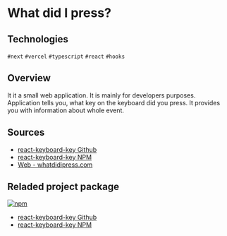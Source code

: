 # What did I press?

## Technologies
`#next` `#vercel` `#typescript` `#react` `#hooks`

## Overview
It it a small web application. It is mainly for developers purposes. Application tells you, what key on the keyboard did you press. It provides you with information about whole event.

## Sources
  * [react-keyboard-key Github](https://github.com/patrikmasiar/react-keyboard-key)
  * [react-keyboard-key NPM](https://www.npmjs.com/package/react-keyboard-key)
  * [Web - whatdidipress.com](https://whatdidipress.com/)

## Reladed project package
[![npm](https://img.shields.io/npm/v/react-keyboard-key?style=plastic)](https://www.npmjs.com/package/react-keyboard-key)

  * [react-keyboard-key Github](https://github.com/patrikmasiar/react-keyboard-key)
  * [react-keyboard-key NPM](https://www.npmjs.com/package/react-keyboard-key)